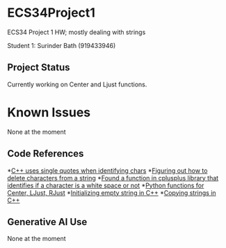 # ECS34Project1
ECS34 Project 1 HW; mostly dealing with strings

Student 1: Surinder Bath (919433946)

## Project Status
Currently working on Center and Ljust functions.

# Known Issues
None at the moment

## Code References
*[C++ uses single quotes when identifying chars](https://stackoverflow.com/questions14544043operand-types-are-incompatible-char-and-const-char)
*[Figuring out how to delete characters from a string](https://cplusplus.com/forum/beginner/140760/#:~:text=string%3A%3Aerase(pos%2Clen,occupied%20by%20the%20character%20erased.))
*[Found a function in cplusplus library that identifies if a character is a white space or not](//https://cplusplus.com/reference/cctype/isspace/)
*[Python functions for Center, LJust, RJust](//https://www.geeksforgeeks.org/python-string-ljust-rjust-center/)
*[Initializing empty string in C++](//https://www.quora.com/How-do-you-define-an-empty-string-in-C-and-the-usage-of-const-empty-strings#:~:text=Using%20the%20default%20constructor%3A%20An,string%20to%20an%20empty%20state.)
*[Copying strings in C++](//https://stackoverflow.com/questions/12678819/how-to-copy-a-string-of-stdstring-type-in-c)
## Generative AI Use
None at the moment 

